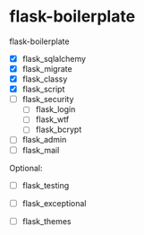 # flask-boilerplate
flask-boilerplate 

- [X] flask\_sqlalchemy
- [X] flask\_migrate
- [X] flask\_classy
- [X] flask\_script
- [ ] flask\_security
  - [ ] flask\_login
  - [ ] flask\_wtf
  - [ ] flask\_bcrypt 
- [ ] flask\_admin
- [ ] flask\_mail

Optional: 
- [ ] flask\_testing
- [ ] flask\_exceptional
- [ ] flask\_themes

